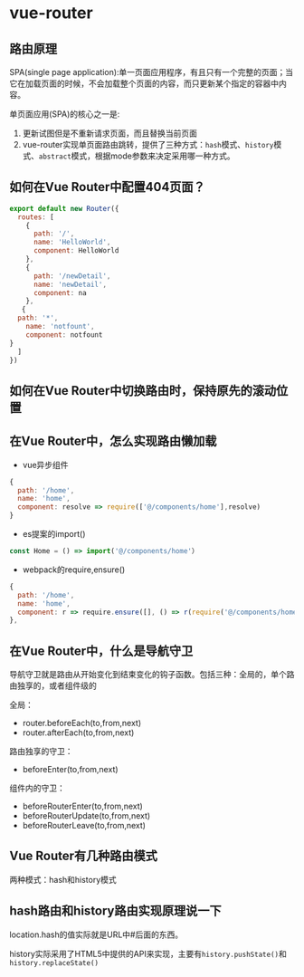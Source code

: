 # vue-router

## 路由原理

SPA(single page application):单一页面应用程序，有且只有一个完整的页面；当它在加载页面的时候，不会加载整个页面的内容，而只更新某个指定的容器中内容。

单页面应用(SPA)的核心之一是:
1. 更新试图但是不重新请求页面，而且替换当前页面
2. vue-router实现单页面路由跳转，提供了三种方式：`hash`模式、`history`模式、`abstract`模式，根据mode参数来决定采用哪一种方式。

## 如何在Vue Router中配置404页面？
```js
export default new Router({
  routes: [
    {
      path: '/',
      name: 'HelloWorld',
      component: HelloWorld
    },
    {
      path: '/newDetail',
      name: 'newDetail',
      component: na
    },
   {
  path: '*',
    name: 'notfount',
    component: notfount
}
  ]
})
```

## 如何在Vue Router中切换路由时，保持原先的滚动位置

## 在Vue Router中，怎么实现路由懒加载

- vue异步组件
```js
{
  path: '/home',
  name: 'home',
  component: resolve => require(['@/components/home'],resolve)
}
```
- es提案的import()
```js
const Home = () => import('@/components/home'）
```
- webpack的require,ensure()
```js
{
  path: '/home',
  name: 'home',
  component: r => require.ensure([], () => r(require('@/components/home')), 'demo')
},
```
## 在Vue Router中，什么是导航守卫

导航守卫就是路由从开始变化到结束变化的钩子函数。包括三种：全局的，单个路由独享的，或者组件级的

全局：
- router.beforeEach(to,from,next)
- router.afterEach(to,from,next)

路由独享的守卫：
- beforeEnter(to,from,next)

组件内的守卫：
- beforeRouterEnter(to,from,next)
- beforeRouterUpdate(to,from,next)
- beforeRouterLeave(to,from,next)

## Vue Router有几种路由模式

两种模式：hash和history模式

## hash路由和history路由实现原理说一下

location.hash的值实际就是URL中#后面的东西。

history实际采用了HTML5中提供的API来实现，主要有`history.pushState()`和`history.replaceState()`
